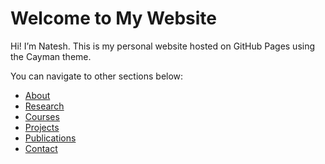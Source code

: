 # Welcome to My Website

Hi! I’m Natesh. This is my personal website hosted on GitHub Pages using the Cayman theme.

You can navigate to other sections below:

- [About](about.md)
- [Research](Research.md)
- [Courses](courses.md)
- [Projects](projects.md)
- [Publications](publications.md)
- [Contact](contact.md)
